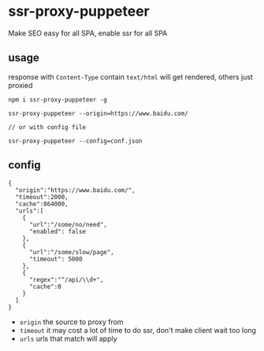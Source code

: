 # ssr-proxy-puppeteer

Make SEO easy for all SPA, enable ssr for all SPA

## usage

response with `Content-Type` contain `text/html` will get rendered, others just proxied

```
npm i ssr-proxy-puppeteer -g

ssr-proxy-puppeteer --origin=https://www.baidu.com/

// or with config file

ssr-proxy-puppeteer --config=conf.json
```

## config

```
{
  "origin":"https://www.baidu.com/", 
  "timeout":2000,
  "cache":864000,
  "urls":[
    {
      "url":"/some/no/need",
      "enabled": false
    },
    {
      "url":"/some/slow/page",
      "timeout": 5000
    },
    {
      "regex":"^/api/\\d+",
      "cache":0
    }
  ]
}
```

 - `origin` the source to proxy from
 - `timeout` it may cost a lot of time to do ssr, don't make client wait too long
 - `urls` urls that match will apply 
